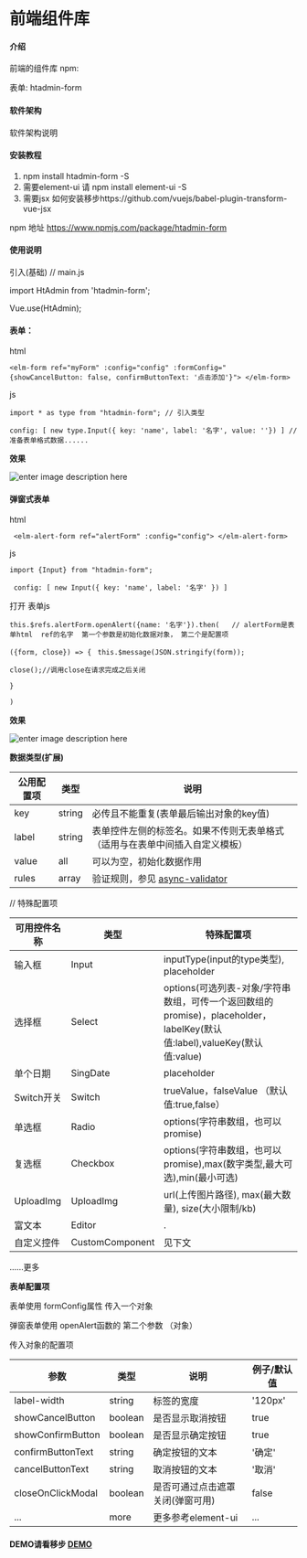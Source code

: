 
# 前端组件库

#### 介绍
前端的组件库
npm:

表单: htadmin-form

#### 软件架构
软件架构说明


#### 安装教程

1. npm install htadmin-form -S
2. 需要element-ui  请   npm install element-ui -S
3. 需要jsx 如何安装移步https://github.com/vuejs/babel-plugin-transform-vue-jsx

npm 地址 https://www.npmjs.com/package/htadmin-form


#### 使用说明

引入(基础) // main.js

import HtAdmin from 'htadmin-form';

Vue.use(HtAdmin);

#### 表单：

html

`<elm-form ref="myForm" :config="config" :formConfig="{showCancelButton: false, confirmButtonText: '点击添加'}">
 </elm-form>`

js

`import * as type from "htadmin-form"; // 引入类型`

`
config: [
 new type.Input({ key: 'name', label: '名字', value: ''})
] // 准备表单格式数据......
`

**效果**

![enter image description here](http://image.zhi-you.net/1/480b8159743e45e9a7eb7533723dda55)

#### 弹窗式表单
html

` <elm-alert-form ref="alertForm" :config="config">
 </elm-alert-form>`

js

`
import {Input} from "htadmin-form";
 `

 `
 config: [ new Input({ key: 'name', label: '名字' }) ]`

 打开 表单js

 `this.$refs.alertForm.openAlert({name: '名字'}).then(   // alertForm是表单html  ref的名字  第一个参数是初始化数据对象， 第二个是配置项`

  ` ({form, close}) => {  `
      `this.$message(JSON.stringify(form));`

`close();//调用close在请求完成之后关闭 `

  `}  `

`)`

  **效果**

![enter image description here](http://image.zhi-you.net/1/988785e5decb4a76b5c564b972037505)

**数据类型(扩展)**

| 公用配置项 | 类型 | 说明 |
| ------ | ------ | ------ |
| key |string| 必传且不能重复(表单最后输出对象的key值) |
| label | string | 表单控件左侧的标签名。如果不传则无表单格式（适用与在表单中间插入自定义模板） |
| value | all | 可以为空，初始化数据作用 |
| rules | array | 验证规则，参见 [async-validator](https://github.com/yiminghe/async-validator) |
// 特殊配置项

| 可用控件名称 | 类型 | 特殊配置项 |
| ------ | ------ | ------ |
| 输入框 | Input | inputType(input的type类型), placeholder |
| 选择框 | Select | options(可选列表-对象/字符串数组，可传一个返回数组的promise)，placeholder，labelKey(默认值:label),valueKey(默认值:value) |
| 单个日期 | SingDate | placeholder |
| Switch开关 | Switch | trueValue，falseValue （默认值:true,false） |
| 单选框 | Radio | options(字符串数组，也可以promise) |
| 复选框 | Checkbox | options(字符串数组，也可以promise),max(数字类型,最大可选),min(最小可选) |
| UploadImg | UploadImg | url(上传图片路径), max(最大数量), size(大小限制/kb) |
| 富文本 | Editor | . |
| 自定义控件 | CustomComponent | 见下文 |

......更多

**表单配置项**

表单使用  formConfig属性 传入一个对象

弹窗表单使用  openAlert函数的 第二个参数 （对象）

传入对象的配置项

| 参数 | 类型 | 说明 | 例子/默认值|
| ------ | ------ | ------ | ------ |
| label-width | string | 标签的宽度 | '120px' |
| showCancelButton | boolean | 是否显示取消按钮 | true |
| showConfirmButton | boolean | 是否显示确定按钮 | true |
| confirmButtonText | string | 确定按钮的文本 | '确定' |
| cancelButtonText | string | 取消按钮的文本 | '取消' |
| closeOnClickModal | boolean | 是否可通过点击遮罩关闭(弹窗可用)  | false |
| ... | more | 更多参考element-ui   | ... |


#### DEMO请看移步 [DEMO](https://github.com/hyw123456/admin-component-demo)
